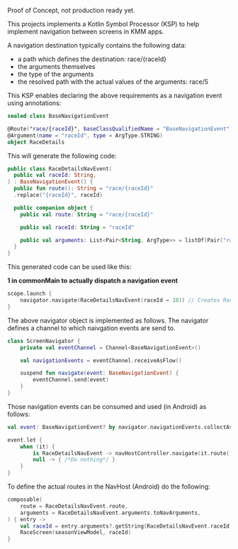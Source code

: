 Proof of Concept, not production ready yet.

This projects implements a Kotlin Symbol Processor (KSP) to help implement navigation between screens in KMM apps.

A navigation destination typically contains the following data:
- a path which defines the destination: race/{raceId}
- the arguments themselves
- the type of the arguments
- the resolved path with the actual values of the arguments: race/5

This KSP enables declaring the above requirements as a navigation event using annotations:

```kotlin
sealed class BaseNavigationEvent

@Route("race/{raceId}", baseClassQualifiedName = "BaseNavigationEvent")
@Argument(name = "raceId", type = ArgType.STRING)
object RaceDetails
```

This will generate the following code:

```kotlin
public class RaceDetailsNavEvent(
  public val raceId: String,
) : BaseNavigationEvent() {
  public fun route(): String = "race/{raceId}"
  .replace("{raceId}", raceId)

  public companion object {
    public val route: String = "race/{raceId}"

    public val raceId: String = "raceId"

    public val arguments: List<Pair<String, ArgType>> = listOf(Pair("raceId",ArgType.STRING))
  }
}
```

This generated code can be used like this:

**1 in commonMain to actually dispatch a navigation event**

```kotlin
scope.launch {
    navigator.navigate(RaceDetailsNavEvent(raceId = 10)) // Creates RaceDetailsNavEvent for race with raceId = 10 
}
```

The above navigator object is implemented as follows. The navigator defines a channel to which naivgation events are send to.

```kotlin
class ScreenNavigator {
    private val eventChannel = Channel<BaseNavigationEvent>()

    val navigationEvents = eventChannel.receiveAsFlow()

    suspend fun navigate(event: BaseNavigationEvent) {
        eventChannel.send(event)
    }
}
```

Those navigation events can be consumed and used (in Android) as follows:

```kotlin
val event: BaseNavigationEvent? by navigator.navigationEvents.collectAsStateWithLifecycle(null)

event.let {
    when (it) {
        is RaceDetailsNavEvent -> navHostController.navigate(it.route()) // it.route gives: race/10
        null -> { /*Do nothing*/ }
    }
}
```

To define the actual routes in the NavHost (Android) do the following:

```kotlin
composable(
    route = RaceDetailsNavEvent.route,
    arguments = RaceDetailsNavEvent.arguments.toNavArguments,
) { entry ->
    val raceId = entry.arguments?.getString(RaceDetailsNavEvent.raceId) ?: ""
    RaceScreen(seasonViewModel, raceId)
}
```
